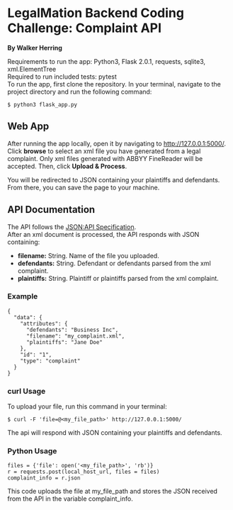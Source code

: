 # LegalMation Backend Coding Challenge: Complaint API

**By Walker Herring**

Requirements to run the app: Python3, Flask 2.0.1, requests, sqlite3, xml.ElementTree \
Required to run included tests: pytest \
To run the app, first clone the repository. In your terminal, navigate to the project directory and run the following command:
```
$ python3 flask_app.py
```

## Web App

After running the app locally, open it by navigating to http://127.0.0.1:5000/. \
Click **browse** to select an xml file you have generated from a legal complaint. Only xml files generated with ABBYY FineReader will be accepted.
Then, click **Upload & Process**.

You will be redirected to JSON containing your plaintiffs and defendants. From there, you can save the page to your machine.

## API Documentation

The API follows the [JSON:API Specification](https://jsonapi.org/format/). \
After an xml document is processed, the API responds with JSON containing:
- **filename:** String. Name of the file you uploaded.
- **defendants:** String. Defendant or defendants parsed from the xml complaint.
- **plaintiffs:** String. Plaintiff or plaintiffs parsed from the xml complaint.

### Example

```
{
  "data": {
    "attributes": {
      "defendants": "Business Inc",
      "filename": "my_complaint.xml",
      "plaintiffs": "Jane Doe"
    },
    "id": "1",
    "type": "complaint"
  }
}
```

### curl Usage

To upload your file, run this command in your terminal:
```
$ curl -F 'file=@<my_file_path>' http://127.0.0.1:5000/ 
```
The api will respond with JSON containing your plaintiffs and defendants.

### Python Usage

```
files = {'file': open('<my_file_path>', 'rb')}
r = requests.post(local_host_url, files = files)
complaint_info = r.json
```

This code uploads the file at my_file_path and stores the JSON received from the API in the variable complaint_info. 
